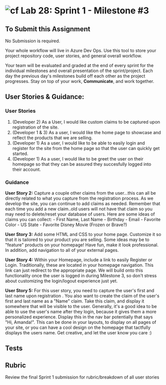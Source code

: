 ![cf](http://i.imgur.com/7v5ASc8.png) Lab 28: Sprint 1 - Milestone #3
=====================================

## To Submit this Assignment
No Submission is required. 

Your whole workflow will live in Azure Dev Ops. Use this tool to store your project repository code, user stories, and general overall workflow. 

Your team will be evaluated and graded at the end of every sprint for the individual milestones and overall presentation of the sprint/project. Each day the previous day's milestones build off each other as the project progresses. Stay on top of your work, **Communicate**, and work together. 

## User Stories & Guidance:

### User Stories
1. (Developer 2) As a User, I would like custom claims to be captured upon registration of the site. 
1. (Developer 1 & 3) As a user, I would like the home page to showcase and reflect the products that we are selling.
1. (Developer 1) As a user, I would like to be able to easily login and register for the site from the home page so that the user can quickly get started.
1. (Developer 1) As a user, I would like to be greet the user on their homepage so that they can be assured they succesfully logged into their account. 

### Guidance

**User Story 2:** Capture a couple other claims from the user...this can all be directly related to what you capture from the 
registration process. As we develop the site, you can continue to add claims as needed. Remember that each time you add a new 
claim..old users will not have that claim so you may need to delete/reset your database of users. Here are some ideas of claims 
you can collect:
	- First Name, Last Name 
	- Birthday
	- Email
	- Favorite Color
	- US State
	- Favorite Disney Movie (Frozen or Brave?)


**User Story 3:** Add some HTML and CSS to your home page. Customize it so that it is tailored to your product you are selling. 
Some ideas may be to "feature" products on your homepage! Have fun, make it look professional. In addition, add navigation to all 
of your external pages. 

**User Story 4:** Within your Homepage, include a link to easily Register or Login. Traditionally, these are located in your 
homepage navigation. This link can just redirect to the appropriate page. We will build onto this functionality once the user is 
logged in during Milestone 3, so don't stress about customizing the login/logout experience just yet. 

**User Story 5:**  For this user story, you need to capture the user's first and last name upon registration . You also want to 
create the claim of the user's first and last name as a "Name" claim. Take this claim, and display it somewhere that will be visible 
to the user. Generally, it's a good idea to be able to use the user's name after they login, because it gives them a more personalized 
experience. Display this in the nav bar potentially that says "Hi, Amanda!". This can be done in your layouts, to display on all 
pages of your site, or you can have a cool design on the homepage that tactfully displays the users name. Get creative, and 
let the user know you care :) 

## Tests


## Rubric

Review the final Sprint 1 submission for rubric/breakdown of all user stories
